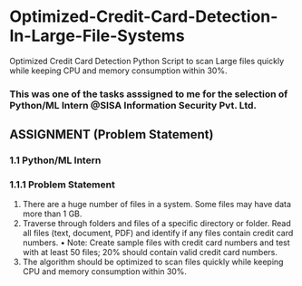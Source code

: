 # Optimized-Credit-Card-Detection-In-Large-File-Systems
Optimized Credit Card Detection Python Script to scan Large files quickly while keeping CPU and memory consumption within 30%.

### This was one of the tasks asssigned to me for the selection of Python/ML Intern @SISA Information Security Pvt. Ltd.

## ASSIGNMENT (Problem Statement)
### 1.1 Python/ML Intern
### 1.1.1 Problem Statement
1. There are a huge number of files in a system. Some files may have data more than 1 GB.
2. Traverse through folders and files of a specific directory or folder. Read all files (text, document, PDF) and identify if any files contain credit card numbers.
• Note: Create sample files with credit card numbers and test with at least 50 files; 20%
should contain valid credit card numbers.
3. The algorithm should be optimized to scan files quickly while keeping CPU and memory
consumption within 30%.

